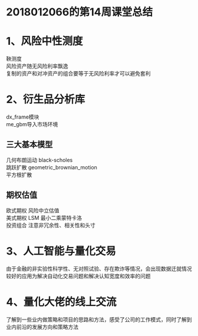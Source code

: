 2018012066的第14周课堂总结
===
# 1、风险中性测度
鞅测度 <br>
风险资产随无风险利率飘逸 <br>
复制的资产和对冲资产的组合要等于无风险利率才可以避免套利
# 2、衍生品分析库
dx_frame模块 <br>
me_gbm导入市场环境
## 三大基本模型
几何布朗运动 black-scholes <br>
跳跃扩散 geometric_brownian_motion <br>
平方根扩散
## 期权估值
欧式期权 风险中立估值 <br>
美式期权 LSM 最小二乘蒙特卡洛 <br>
投资组合 注意非冗余性、相关性和头寸
# 3、人工智能与量化交易
由于金融的非实验性科学性、无对照试验、存在欺诈等情况，会出现数据迁就情况 <br>
较好的应用为解决自动化交易问题和解决认知宽度和效率的问题
# 4、量化大佬的线上交流
了解到一些业内做策略和项目的思路和方法，感受了公司的工作模式，同时了解到业内前沿的发展方向和策略方法
